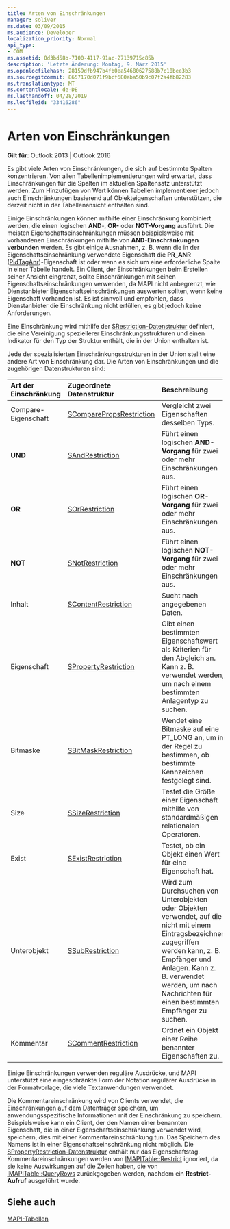 ```yaml
---
title: Arten von Einschränkungen
manager: soliver
ms.date: 03/09/2015
ms.audience: Developer
localization_priority: Normal
api_type:
- COM
ms.assetid: 0d3bd58b-7100-4117-91ac-27139715c85b
description: 'Letzte Änderung: Montag, 9. März 2015'
ms.openlocfilehash: 28159dfb947b4fb0ea54680627588b7c10bee3b3
ms.sourcegitcommit: 8657170d071f9bcf680aba50b9c07f2a4fb82283
ms.translationtype: MT
ms.contentlocale: de-DE
ms.lasthandoff: 04/28/2019
ms.locfileid: "33416286"
---
```

# <a name="types-of-restrictions"></a>Arten von Einschränkungen

  
  
**Gilt für**: Outlook 2013 | Outlook 2016 
  
Es gibt viele Arten von Einschränkungen, die sich auf bestimmte Spalten konzentrieren. Von allen Tabellenimplementierungen wird erwartet, dass Einschränkungen für die Spalten im aktuellen Spaltensatz unterstützt werden. Zum Hinzufügen von Wert können Tabellen implementierer jedoch auch Einschränkungen basierend auf Objekteigenschaften unterstützen, die derzeit nicht in der Tabellenansicht enthalten sind.
  
Einige Einschränkungen können mithilfe einer Einschränkung kombiniert werden, die einen logischen **AND**-, **OR-** oder **NOT-Vorgang** ausführt. Die meisten Eigenschaftseinschränkungen müssen beispielsweise mit vorhandenen Einschränkungen mithilfe von **AND-Einschränkungen verbunden** werden. Es gibt einige Ausnahmen, z. B. wenn die in der Eigenschaftseinschränkung verwendete Eigenschaft die **PR_ANR** ([PidTagAnr](pidtaganr-canonical-property.md))-Eigenschaft ist oder wenn es sich um eine erforderliche Spalte in einer Tabelle handelt. Ein Client, der Einschränkungen beim Erstellen seiner Ansicht eingrenzt, sollte Einschränkungen mit seinen Eigenschaftseinschränkungen verwenden, da MAPI nicht anbegrenzt, wie Dienstanbieter Eigenschaftseinschränkungen auswerten sollten, wenn keine Eigenschaft vorhanden ist. Es ist sinnvoll und empfohlen, dass Dienstanbieter die Einschränkung nicht erfüllen, es gibt jedoch keine Anforderungen. 
  
Eine Einschränkung wird mithilfe der [SRestriction-Datenstruktur](srestriction.md) definiert, die eine Vereinigung speziellerer Einschränkungsstrukturen und einen Indikator für den Typ der Struktur enthält, die in der Union enthalten ist. 
  
Jede der spezialisierten Einschränkungsstrukturen in der Union stellt eine andere Art von Einschränkung dar. Die Arten von Einschränkungen und die zugehörigen Datenstrukturen sind:
  
|**Art der Einschränkung**|**Zugeordnete Datenstruktur**|**Beschreibung**|
|:-----|:-----|:-----|
|Compare-Eigenschaft  <br/> |[SComparePropsRestriction](scomparepropsrestriction.md) <br/> |Vergleicht zwei Eigenschaften desselben Typs.  <br/> |
|**UND** <br/> |[SAndRestriction](sandrestriction.md) <br/> |Führt einen logischen **AND-Vorgang** für zwei oder mehr Einschränkungen aus.  <br/> |
|**OR** <br/> |[SOrRestriction](sorrestriction.md) <br/> |Führt einen logischen **OR-Vorgang** für zwei oder mehr Einschränkungen aus.  <br/> |
|**NOT** <br/> |[SNotRestriction](snotrestriction.md) <br/> |Führt einen logischen **NOT-Vorgang** für zwei oder mehr Einschränkungen aus.  <br/> |
|Inhalt  <br/> |[SContentRestriction](scontentrestriction.md) <br/> |Sucht nach angegebenen Daten.  <br/> |
|Eigenschaft  <br/> |[SPropertyRestriction](spropertyrestriction.md) <br/> |Gibt einen bestimmten Eigenschaftswert als Kriterien für den Abgleich an. Kann z. B. verwendet werden, um nach einem bestimmten Anlagentyp zu suchen.  <br/> |
|Bitmaske  <br/> |[SBitMaskRestriction](sbitmaskrestriction.md) <br/> |Wendet eine Bitmaske auf eine PT_LONG an, um in der Regel zu bestimmen, ob bestimmte Kennzeichen festgelegt sind.  <br/> |
|Size  <br/> |[SSizeRestriction](ssizerestriction.md) <br/> |Testet die Größe einer Eigenschaft mithilfe von standardmäßigen relationalen Operatoren.  <br/> |
|Exist  <br/> |[SExistRestriction](sexistrestriction.md) <br/> |Testet, ob ein Objekt einen Wert für eine Eigenschaft hat.  <br/> |
|Unterobjekt  <br/> |[SSubRestriction](ssubrestriction.md) <br/> |Wird zum Durchsuchen von Unterobjekten oder Objekten verwendet, auf die nicht mit einem Eintragsbezeichner zugegriffen werden kann, z. B. Empfänger und Anlagen. Kann z. B. verwendet werden, um nach Nachrichten für einen bestimmten Empfänger zu suchen.  <br/> |
|Kommentar  <br/> |[SCommentRestriction](scommentrestriction.md) <br/> |Ordnet ein Objekt einer Reihe benannter Eigenschaften zu.  <br/> |
   
Einige Einschränkungen verwenden reguläre Ausdrücke, und MAPI unterstützt eine eingeschränkte Form der Notation regulärer Ausdrücke in der Formatvorlage, die viele Textanwendungen verwendet.
  
Die Kommentareinschränkung wird von Clients verwendet, die Einschränkungen auf dem Datenträger speichern, um anwendungsspezifische Informationen mit der Einschränkung zu speichern. Beispielsweise kann ein Client, der den Namen einer benannten Eigenschaft, die in einer Eigenschaftseinschränkung verwendet wird, speichern, dies mit einer Kommentareinschränkung tun. Das Speichern des Namens ist in einer Eigenschaftseinschränkung nicht möglich. Die [SPropertyRestriction-Datenstruktur](spropertyrestriction.md) enthält nur das Eigenschaftstag. Kommentareinschränkungen werden von [IMAPITable::Restrict](imapitable-restrict.md) ignoriert, da sie keine Auswirkungen auf die Zeilen haben, die von [IMAPITable::QueryRows](imapitable-queryrows.md) zurückgegeben werden, nachdem ein **Restrict-Aufruf** ausgeführt wurde. 
  
## <a name="see-also"></a>Siehe auch



[MAPI-Tabellen](mapi-tables.md)

